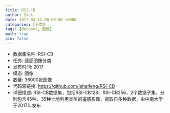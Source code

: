 ```yaml
---
title: RSI-CB
author: Zack
date: 2017-02-12 00:00:00 +0800
categories: [分类]
tags: [dataset, 图像]
math: true
pin: false
---
```

- 数据集名称: RSI-CB
- 任务: 遥感图像分类
- 发布时间: 2017
- 模态: 图像
- 数量: 36000张图像
- 代码源链接: https://github.com/lehaifeng/RSI-CB
- 详细描述: RSI-CB数据集，包括RSI-CB128、RSI-CB256，2个数据子集，分别包含45种、35种土地利用类型的遥感影像，提取自多种数据，由中南大学于2017年发布
